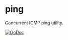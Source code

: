# ping
Concurrent ICMP ping utility.

[![GoDoc](https://godoc.org/github.com/kaey/ping?status.svg)](https://godoc.org/github.com/kaey/ping)